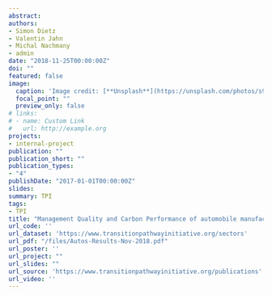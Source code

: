 ```yaml
---
abstract: 
authors:
- Simon Dietz
- Valentin Jahn
- Michal Nachmany
- admin
date: "2018-11-25T00:00:00Z"
doi: ""
featured: false
image:
  caption: 'Image credit: [**Unsplash**](https://unsplash.com/photos/s9CC2SKySJM)'
  focal_point: ""
  preview_only: false
# links:
# - name: Custom Link
#   url: http://example.org
projects:
- internal-project
publication: ""
publication_short: ""
publication_types:
- "4"
publishDate: "2017-01-01T00:00:00Z"
slides: 
summary: TPI
tags:
- TPI
title: "Management Quality and Carbon Performance of automobile manufacturers: November 2018 update"
url_code: ''
url_dataset: 'https://www.transitionpathwayinitiative.org/sectors'
url_pdf: "/files/Autos-Results-Nov-2018.pdf"
url_poster: ''
url_project: ""
url_slides: ""
url_source: 'https://www.transitionpathwayinitiative.org/publications'
url_video: ''
---
```

